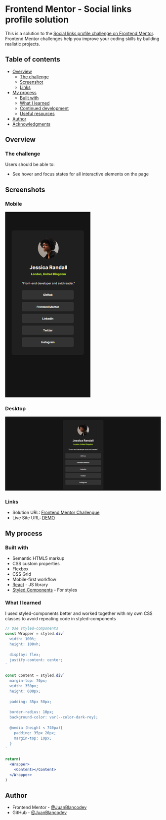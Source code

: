 # Frontend Mentor - Social links profile solution

This is a solution to the [Social links profile challenge on Frontend Mentor](https://www.frontendmentor.io/challenges/social-links-profile-UG32l9m6dQ). Frontend Mentor challenges help you improve your coding skills by building realistic projects. 

## Table of contents

- [Overview](#overview)
  - [The challenge](#the-challenge)
  - [Screenshot](#screenshot)
  - [Links](#links)
- [My process](#my-process)
  - [Built with](#built-with)
  - [What I learned](#what-i-learned)
  - [Continued development](#continued-development)
  - [Useful resources](#useful-resources)
- [Author](#author)
- [Acknowledgments](#acknowledgments)

## Overview

### The challenge

Users should be able to:

- See hover and focus states for all interactive elements on the page

## Screenshots

### Mobile
![Mobile Design](./screenshots/mobile.png)

### Desktop
![Desktop Design](./screenshots/desktop.png)

### Links

- Solution URL: [Frontend Mentor Challengue](https://www.frontendmentor.io/solutions/social-links-profile-nDVpHe6z_Y)
- Live Site URL: [DEMO](https://juanblancodev.github.io/social-links-profile/)

## My process

### Built with

- Semantic HTML5 markup
- CSS custom properties
- Flexbox
- CSS Grid
- Mobile-first workflow
- [React](https://reactjs.org/) - JS library
- [Styled Components](https://styled-components.com/) - For styles

### What I learned

I used styled-components better and worked together with my own CSS classes to avoid repeating code in styled-components

```jsx
// Use styled-components
const Wrapper = styled.div`
  width: 100%;
  height: 100vh;

  display: flex;
  justify-content: center;
`

const Content = styled.div`
  margin-top: 70px;
  width: 350px;
  height: 600px;

  padding: 35px 50px;

  border-radius: 10px;
  background-color: var(--color-dark-rey);

  @media (height < 740px){
    padding: 35px 20px;
    margin-top: 10px;
  }
`

return(
  <Wrapper>
    <Content></Content>
  </Wrapper>
)
```

## Author

- Frontend Mentor - [@JuanBlancodev](https://www.frontendmentor.io/profile/JuanBlancodev)
- GitHub - [@JuanBlancodev](https://github.com/JuanBlancodev)
